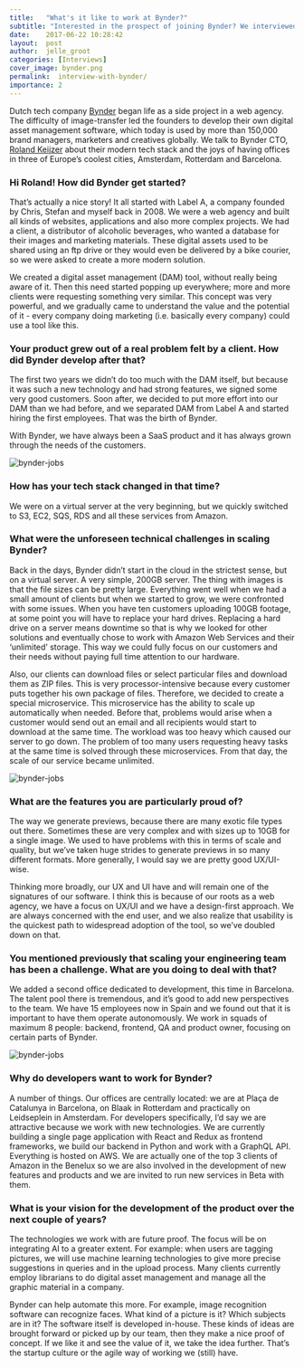 ```yaml
---
title:   "What's it like to work at Bynder?"
subtitle: "Interested in the prospect of joining Bynder? We interviewed their CTO, Roland Keijzer, to discuss the company's tech stack, the unforeseen technical challenges in scaling Bynder and their vision for the development of the product over the next few years."
date:    2017-06-22 10:28:42
layout:  post
author:  jelle_groot
categories: [Interviews]
cover_image: bynder.png
permalink:  interview-with-bynder/
importance: 2
---
```

Dutch tech company [Bynder](https://www.bynder.com/) began life as a side project in a web agency. The difficulty of image-transfer led the founders to develop their own digital asset management software, which today is used by more than 150,000 brand managers, marketers and creatives globally. We talk to Bynder CTO, [Roland Keijzer](https://nl.linkedin.com/in/keijzer) about their modern tech stack and the joys of having offices in three of Europe’s coolest cities, Amsterdam, Rotterdam and Barcelona. 

<!--more-->

###  Hi Roland! How did Bynder get started? 
 
 
That’s actually a nice story! It all started with Label A, a company founded by Chris, Stefan and myself back in 2008. We were a web agency and built all kinds of websites, applications and also more complex projects. We had a client, a distributor of alcoholic beverages, who wanted a database for their images and marketing materials. These digital assets used to be shared using an ftp drive or they would even be delivered by a bike courier, so we were asked to create a more modern solution. 
 
We created a digital asset management (DAM) tool, without really being aware of it. Then this need started popping up everywhere; more and more clients were requesting something very similar. This concept was very powerful, and we gradually came to understand the value and the potential of it - every company doing marketing (i.e. basically every company) could use a tool like this.
 
### Your product grew out of a real problem felt by a client. How did Bynder develop after that?
 
The first two years we didn’t do too much with the DAM itself, but because it was such a new technology and had strong features, we signed some very good customers. Soon after, we decided to put more effort into our DAM than we had before, and we separated DAM from Label A and started hiring the first employees. That was the birth of Bynder. 
 
With Bynder, we have always been a SaaS product and it has always grown through the needs of the customers. 

![bynder-jobs](/assets/images/bynder-one.jpg)
 
### How has your tech stack changed in that time?
 
We were on a virtual server at the very beginning, but we quickly switched to S3, EC2, SQS, RDS and all these services from Amazon.
 
### What were the unforeseen technical challenges in scaling Bynder? 
 
Back in the days, Bynder didn’t start in the cloud in the strictest sense, but on a virtual server. A very simple, 200GB server. The thing with images is that the file sizes can be pretty large. Everything went well when we had a small amount of clients but when we started to grow, we were confronted with some issues. When you have ten customers uploading 100GB footage, at some point you will have to replace your hard drives. Replacing a hard drive on a server means downtime so that is why we looked for other solutions and eventually chose to work with Amazon Web Services and their ‘unlimited’ storage. This way we could fully focus on our customers and their needs without paying full time attention to our hardware. 
 
Also, our clients can download files or select particular files and download them as ZIP files. This is very processor-intensive because every customer puts together his own package of files. Therefore, we decided to create a special microservice. This microservice has the ability to scale up automatically when needed. Before that, problems would arise when a customer would send out an email and all recipients would start to download at the same time. The workload was too heavy which caused our server to go down. The problem of too many users requesting heavy tasks at the same time is solved through these microservices. From that day, the scale of our service became unlimited.

![bynder-jobs](/assets/images/bynder-two.jpg)
 
 
### What are the features you are particularly proud of?

The way we generate previews, because there are many exotic file types out there. Sometimes these are very complex and with sizes up to 10GB for a single image. We used to have problems with this in terms of scale and quality, but we’ve taken huge strides to generate previews in so many different formats. More generally, I would say we are pretty good UX/UI-wise. 
 
Thinking more broadly, our UX and UI have and will remain one of the signatures of our software. I think this is because of our roots as a web agency, we have a focus on UX/UI and we have a design-first approach. We are always concerned with the end user, and we also realize that usability is the quickest path to widespread adoption of the tool, so we’ve doubled down on that.
 
### You mentioned previously that scaling your engineering team has been a challenge. What are you doing to deal with that? 
 
We added a second office dedicated to development, this time in Barcelona. The talent pool there is tremendous, and it’s good to add new perspectives to the team. We have 15 employees now in Spain and we found out that it is important to have them operate autonomously. We work in squads of maximum 8 people: backend, frontend, QA and product owner, focusing on certain parts of Bynder. 


![bynder-jobs](/assets/images/bynder-three.jpg)


### Why do developers want to work for Bynder? 
 
A number of things. Our offices are centrally located: we are at Plaça de Catalunya in Barcelona, on Blaak in Rotterdam and practically on Leidseplein in Amsterdam. For developers specifically, I’d say we are attractive because we work with new technologies. We are currently building a single page application with React and Redux as frontend frameworks, we build our backend in Python and work with a GraphQL API. Everything is hosted on AWS. We are actually one of the top 3 clients of Amazon in the Benelux so we are also involved in the development of new features and products and we are invited to run new services in Beta with them.

### What is your vision for the development of the product over the next couple of years?

The technologies we work with are future proof. The focus will be on integrating AI to a greater extent. For example: when users are tagging pictures, we will use machine learning technologies to give more precise suggestions in queries and in the upload process. Many clients currently employ librarians to do digital asset management and manage all the graphic material in a company.
 
Bynder can help automate this more. For example, image recognition software can recognize faces. What kind of a picture is it? Which subjects are in it? The software itself is developed in-house. These kinds of ideas are brought forward or picked up by our team, then they make a nice proof of concept. If we like it and see the value of it, we take the idea further. That’s the startup culture or the agile way of working we (still) have. 
